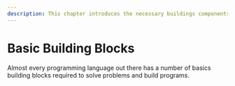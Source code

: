 ```yaml
---
description: This chapter introduces the necessary buildings components of every programming language. It also introduces UML - a graphical way of representing code.
---
```


# Basic Building Blocks

Almost every programming language out there has a number of basics building blocks required to solve problems and build programs.

<!-- TODO:Idea here is to introduce these concepts and maybe illustrate their use with flowcharts and such. -->